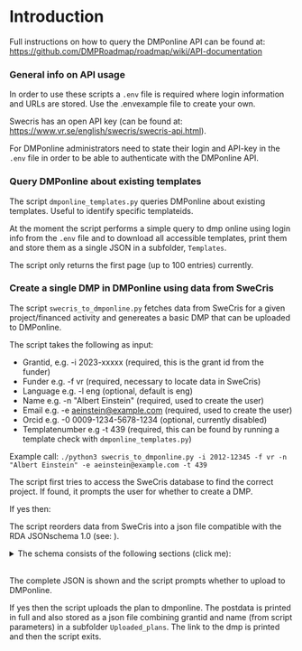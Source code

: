# Introduction
Full instructions on how to query the DMPonline API can be found at: https://github.com/DMPRoadmap/roadmap/wiki/API-documentation

### General info on API usage
In order to use these scripts a `.env` file is required where login information and URLs are stored. Use the .envexample file to create your own. 

Swecris has an open API key (can be found at: https://www.vr.se/english/swecris/swecris-api.html). 

For DMPonline administrators need to state their login and API-key in the `.env` file in order to be able to authenticate with the DMPonline API.

### Query DMPonline about existing templates
The script `dmponline_templates.py` queries DMPonline about existing templates. Useful to identify specific templateids.

At the moment the script performs a simple query to dmp online using login info from the `.env` file and to download all accessible templates, print them and store them as a single JSON in a subfolder, `Templates`. 

The script only returns the first page (up to 100 entries) currently.



### Create a single DMP in DMPonline using data from SweCris

The script `swecris_to_dmponline.py` fetches data from SweCris for a given project/financed activity and genereates a basic DMP that can be uploaded to DMPonline. 

The script takes the following as input:
* Grantid, e.g. -i 2023-xxxxx (required, this is the grant id from the funder)
* Funder e.g. -f vr (required, necessary to locate data in SweCris)
* Language e.g. -l eng (optional, default is eng) 
* Name e.g. -n "Albert Einstein" (required, used to create the user)
* Email e.g. -e aeinstein@example.com (required, used to create the user)
* Orcid e.g. -0 0009-1234-5678-1234 (optional, currently disabled)
* Templatenumber e.g -t 439 (required, this can be found by running a template check with `dmponline_templates.py`)

Example call:  `./python3 swecris_to_dmponline.py -i 2012-12345 -f vr -n "Albert Einstein" -e aeinstein@example.com -t 439`

The script first tries to access the SweCris database to find the correct project. If found, it prompts the user for whether to create a DMP.

If yes then:

The script reorders data from SweCris into a json file compatible with the RDA JSONschema 1.0 (see: ). 
<details>
  <summary>The schema consists of the following sections (click me):</summary>
  
| Syntax | Description |  
| --------------- | ----------- |    
|`"dmp:"`|          main container/dictionary where additional containers are added. subheadings include:|  
|`"schema:"`|       cannot be changed. default is 1.0.|   
|`"title:"`|        **Fetched from SweCris.** This is the title of the research project.|   
|`"description:"`|  **Fetched from SweCris.** This is the abstract for the research project.|   
|`"language:"` |    default eng. Can be changed? |  
|`"created:"` |     added by DMPonline. Anything written here will be overwritten with a timestamp from the system. | 
|`"modified:"`|     added by DMPonline. Anything written here will be overwritten with a timestamp from the system. | 
| `"ethical_issues_exist:"`|    default unknown| 
|`"dmp_id:"`|       container created by DMPonline. subheadings include:|  
|<ul>`"type:"`</ul>|            default url|   
|<ul>`"identifier:"`</ul>|      this is the direct url to the plan. e.g. "https://dmponline.dcc.ac.uk/api/v1/plans/123456". The beginning of the url can be replaced with an institutional domain adress (e.g. https://dmp.kth.se/) |  
|`"contact:"`|       container for the contact/owner of the plan. subheadings include:|  
|<ul>`"name:"`</ul>|            Fetched from script params. But DMPonline will change this if the email exists in its system|   
|<ul>`"mbox:"`</ul>|            e-mail address from script params. This is checked in DMPonline internally to fetch additional data |
|<ul>`"affiliation:"`</ul>|     container with two subheadings: |   
|<ul>`"name:"`</ul>|            Institutional name, fetched from .env      |
|<ul>`"abbreviation:"`</ul>|    Institutional abbreviation. Fetched from .env |
|<ul>`"contact_id:"`</ul>|      optional container, created from script params if included. Autocreated by DMPonline if user and ORCID exists. Two subheadings: |   
|<ul>`"type:"`</ul>|            default orcid|
|<ul>`"identifier:"`</ul>|      orcid. id-format: https://orcid.org/0000-0001-2345-6789|
|`"contributor:"`|  container for the contributors to the plan, several can be added. DMPonline adds contact as an additional contributor here even if not included in SweCris. Subheadings include:|  
|<ul>`"name:"`</ul>|            **Fetched from SweCris.**|   
|<ul>`"mbox:"`</ul>|            E-mail. Not in Swecris and thus not included in data sent to DMPonline, but this is sometimes added by DMPonline if user exists.|
|<ul>`"role:"`</ul>|            default other. However DMPonline sometimes changes this to CRediT roles (e.g. http://credit.niso.org/contributor-roles//data-curation).  Unclear why and based on what. |
|<ul>`"affiliation:"`</ul>|     container with two subheadings: |   
|<ul>`"name:"`</ul>|            Institutional name, fetched from .env      |
|<ul>`"abbreviation:"`</ul>|    Institutional abbreviation. Fetched from .env |
|<ul>`"contributor_id:"`</ul>|     optional container, created from **SweCris data** if included. Autocreated by DMPonline if user and ORCID exists. Problematic if user exists without orcid in DMPonline but orcid exists in SweCris. Two subheadings: |   
|<ul>`"type:"`</ul>|            default orcid|
|<ul>`"identifier:"`</ul>|      orcid. id-format: https://orcid.org/0000-0001-2345-6789|
|`"project:"`|      container for the project. Subheadings include:|  
|<ul>`"title:"`</ul>|           **Fetched from SweCris.** Needs to be identical to the DMP title.|   
|<ul>`"description:"`</ul>|     **Fetched from SweCris.** Needs to be identical to the DMP description.|
|<ul>`"start:"`</ul>|           **Fetched from SweCris.**|
|<ul>`"end:"`</ul>|             **Fetched from SweCris.**|   
|<ul>`"funding:"`</ul>|         Container for funder information.|
|<ul>`"name:"`</ul>|            Funder name, from script params|
|<ul>`"funder_id:"`</ul>|       container with 2 subheadings. Created based on script params|   
|<ul>`"type:"`</ul>|            default ror|
|<ul>`"identifier:"`</ul>|      ror. id-format: https://ror.org/03zttfo63 **PROBLEM:** DMPonline changes correct rors to dummy ones (https://ror.org/123abc45y)|
|<ul>`"grant_id:"`</ul>|        container with two subheadings|
|<ul>`"identifier:"`</ul>|      grant number, genereated from script params. **NOTE:** this can only be used once and needs to be unique otherwise ignored by DMPonline.|
|<ul>`"type:"`</ul>|            default other|
|<ul>`"funding_status:"`</ul>|  default granted **PROBLEM:** DMPonline changes to planned|
|<ul>`"dmproadmap_funded_affiliations:"`</ul>|  container added by DMPonline. Two subheadings|
|<ul>`"name:"`</ul>|            Institutional name.|
|<ul>`"abbreviation:"`</ul>|    Institutional abbreviation.|
|`"dataset:"`|      container for an empty dataset. Subheadings include:|  
|<ul>`"type:"`</ul>|            default dataset|
|<ul>`"title:"`</ul>|           default Generic dataset|   
|<ul>`"description:"`</ul>|     default No individual datasets have been defined for this DMP.|
|`"extension:"`|      container for template definition. Subheadings include:|  
|<ul>`"dmproadmap:"`</ul>|      subcontainer|
|<ul>`"template:"`</ul>|        subcontainer|   
|<ul>`"id:"`</ul>|              Fetched from script params. id number for the template.|
|<ul>`"title:"`</ul>|           default "". Gets filled in by DMPonline with correct title based on id.|

</details>  


<br/>

The complete JSON is shown and the script prompts whether to upload to DMPonline.

If yes then the script uploads the plan to dmponline.
The postdata is printed in full and also stored as a json file combining grantid and name (from script parameters) in a subfolder `Uploaded_plans`. The link to the dmp is printed and then the script exits. 
